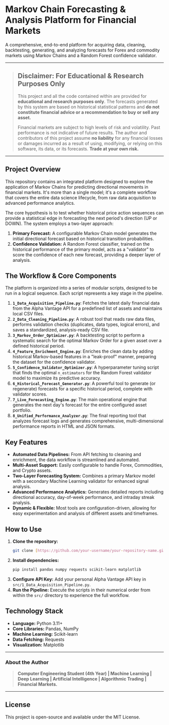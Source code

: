# Markov Chain Forecasting & Analysis Platform for Financial Markets

A comprehensive, end-to-end platform for acquiring data, cleaning, backtesting, generating, and analyzing forecasts for Forex and commodity markets using Markov Chains and a Random Forest confidence validator.

---

> ## Disclaimer: For Educational & Research Purposes Only
>
> This project and all the code contained within are provided for **educational and research purposes only**. The forecasts generated by this system are based on historical statistical patterns and **do not constitute financial advice or a recommendation to buy or sell any asset.**
>
> Financial markets are subject to high levels of risk and volatility. Past performance is not indicative of future results. The author and contributors of this project assume **no liability** for any financial losses or damages incurred as a result of using, modifying, or relying on this software, its data, or its forecasts. **Trade at your own risk.**

---

## Project Overview

This repository contains an integrated platform designed to explore the application of Markov Chains for predicting directional movements in financial markets. It's more than a single model; it's a complete workflow that covers the entire data science lifecycle, from raw data acquisition to advanced performance analytics.

The core hypothesis is to test whether historical price action sequences can provide a statistical edge in forecasting the next period's direction (UP or DOWN). The system employs a two-layer approach:
1.  **Primary Forecast:** A configurable Markov Chain model generates the initial directional forecast based on historical transition probabilities.
2.  **Confidence Validation:** A Random Forest classifier, trained on the historical performance of the primary model, acts as a "validator" to score the confidence of each new forecast, providing a deeper layer of analysis.

## The Workflow & Core Components

The platform is organized into a series of modular scripts, designed to be run in a logical sequence. Each script represents a key stage in the pipeline.

1.  **`1_Data_Acquisition_Pipeline.py`**: Fetches the latest daily financial data from the Alpha Vantage API for a predefined list of assets and maintains local CSV files.
2.  **`2_Data_Cleaning_Pipeline.py`**: A robust tool that reads raw data files, performs validation checks (duplicates, data types, logical errors), and saves a standardized, analysis-ready CSV file.
3.  **`3_Markov_Order_Optimizer.py`**: A backtesting script to perform a systematic search for the optimal Markov Order for a given asset over a defined historical period.
4.  **`4_Feature_Enrichment_Engine.py`**: Enriches the clean data by adding historical Markov-based features in a "leak-proof" manner, preparing the dataset for the confidence validator.
5.  **`5_Confidence_Validator_Optimizer.py`**: A hyperparameter tuning script that finds the optimal `n_estimators` for the Random Forest validator model to maximize its predictive accuracy.
6.  **`6_Historical_Forecast_Generator.py`**: A powerful tool to generate (or regenerate) forecasts for a specific historical period, complete with validator scores.
7.  **`7_Live_Forecasting_Engine.py`**: The main operational engine that generates the next day's forecast for the entire configured asset portfolio.
8.  **`8_Unified_Performance_Analyzer.py`**: The final reporting tool that analyzes forecast logs and generates comprehensive, multi-dimensional performance reports in HTML and JSON formats.

## Key Features

* **Automated Data Pipelines:** From API fetching to cleaning and enrichment, the data workflow is streamlined and automated.
* **Multi-Asset Support:** Easily configurable to handle Forex, Commodities, and Crypto assets.
* **Two-Layer Forecasting System:** Combines a primary Markov model with a secondary Machine Learning validator for enhanced signal analysis.
* **Advanced Performance Analytics:** Generates detailed reports including directional accuracy, day-of-week performance, and intraday streak analysis.
* **Dynamic & Flexible:** Most tools are configuration-driven, allowing for easy experimentation and analysis of different assets and timeframes.

## How to Use

1.  **Clone the repository:**
    ```bash
    git clone [https://github.com/your-username/your-repository-name.git](https://github.com/your-username/your-repository-name.git)
    ```
2.  **Install dependencies:**
    ```bash
    pip install pandas numpy requests scikit-learn matplotlib
    ```
3.  **Configure API Key:** Add your personal Alpha Vantage API key in `src/1_Data_Acquisition_Pipeline.py`.
4.  **Run the Pipeline:** Execute the scripts in their numerical order from within the `src/` directory to experience the full workflow.

## Technology Stack

* **Language:** Python 3.11+
* **Core Libraries:** Pandas, NumPy
* **Machine Learning:** Scikit-learn
* **Data Fetching:** Requests
* **Visualization:** Matplotlib

---

### About the Author

> **Computer Engineering Student (4th Year) | Machine Learning | Deep Learning | Artificial Intelligence | Algorithmic Trading | Financial Markets.**

---

## License

This project is open-source and available under the MIT License.